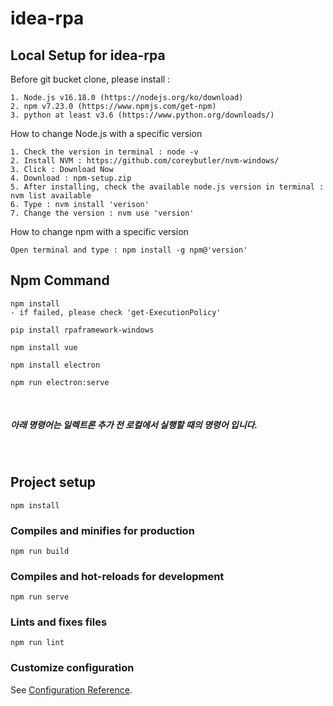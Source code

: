 # idea-rpa


## Local Setup for idea-rpa 
Before git bucket clone, please install :
```
1. Node.js v16.18.0 (https://nodejs.org/ko/download)
2. npm v7.23.0 (https://www.npmjs.com/get-npm)
3. python at least v3.6 (https://www.python.org/downloads/)
```
How to change Node.js with a specific version
```
1. Check the version in terminal : node -v
2. Install NVM : https://github.com/coreybutler/nvm-windows/
3. Click : Download Now  
4. Download : npm-setup.zip
5. After installing, check the available node.js version in terminal : nvm list available
6. Type : nvm install 'verison'
7. Change the version : nvm use 'version'
```

How to change npm with a specific version
```
Open terminal and type : npm install -g npm@'version'
```

## Npm Command 
```
npm install
- if failed, please check 'get-ExecutionPolicy' 

pip install rpaframework-windows

npm install vue

npm install electron

npm run electron:serve
```

</br>



##### 아래 명령어는 일렉트론 추가 전 로컬에서 실행할 때의 명령어 입니다.  
</br>

## Project setup
```
npm install
```
### Compiles and minifies for production
```
npm run build
```
### Compiles and hot-reloads for development
```
npm run serve
```


### Lints and fixes files
```
npm run lint
```

### Customize configuration
See [Configuration Reference](https://cli.vuejs.org/config/).
